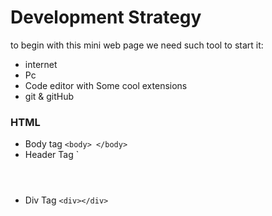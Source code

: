 # Development Strategy

  to begin with this mini web page we need such tool to start it:

  - internet 
  - Pc 
  - Code editor with Some cool extensions 
  - git & gitHub 


### HTML 
  - Body tag `<body> </body>`
  - Header Tag `<header></header>
  - Div Tag `<div></div>`
  



